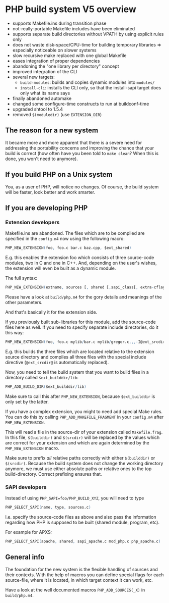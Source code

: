 # PHP build system V5 overview

* supports Makefile.ins during transition phase
* not-really-portable Makefile includes have been eliminated
* supports separate build directories without VPATH by using explicit rules only
* does not waste disk-space/CPU-time for building temporary libraries =>
  especially noticeable on slower systems
* slow recursive make replaced with one global Makefile
* eases integration of proper dependencies
* abandoning the "one library per directory" concept
* improved integration of the CLI
* several new targets:
  * `build-modules`: builds and copies dynamic modules into `modules/`
  * `install-cli`: installs the CLI only, so that the install-sapi target does
    only what its name says
* finally abandoned automake
* changed some configure-time constructs to run at buildconf-time
* upgraded shtool to 1.5.4
* removed `$(moduledir)` (use `EXTENSION_DIR`)

## The reason for a new system

It became more and more apparent that there is a severe need for addressing the
portability concerns and improving the chance that your build is correct (how
often have you been told to `make clean`? When this is done, you won't need to
anymore).

## If you build PHP on a Unix system

You, as a user of PHP, will notice no changes. Of course, the build system will
be faster, look better and work smarter.

## If you are developing PHP

### Extension developers

Makefile.ins are abandoned. The files which are to be compiled are specified in
the `config.m4` now using the following macro:

```m4
PHP_NEW_EXTENSION(foo, foo.c bar.c baz.cpp, $ext_shared)
```

E.g. this enables the extension foo which consists of three source-code modules,
two in C and one in C++. And, depending on the user's wishes, the extension will
even be built as a dynamic module.

The full syntax:

```m4
PHP_NEW_EXTENSION(extname, sources [, shared [,sapi_class[, extra-cflags]]])
```

Please have a look at `build/php.m4` for the gory details and meanings of the
other parameters.

And that's basically it for the extension side.

If you previously built sub-libraries for this module, add the source-code files
here as well. If you need to specify separate include directories, do it this
way:

```m4
PHP_NEW_EXTENSION(foo, foo.c mylib/bar.c mylib/gregor.c,,,-I@ext_srcdir@/lib)
```

E.g. this builds the three files which are located relative to the extension
source directory and compiles all three files with the special include directive
(`@ext_srcdir@` is automatically replaced).

Now, you need to tell the build system that you want to build files in a
directory called `$ext_builddir/lib`:

```m4
PHP_ADD_BUILD_DIR($ext_builddir/lib)
```

Make sure to call this after `PHP_NEW_EXTENSION`, because `$ext_builddir` is
only set by the latter.

If you have a complex extension, you might to need add special Make rules. You
can do this by calling `PHP_ADD_MAKEFILE_FRAGMENT` in your `config.m4` after
`PHP_NEW_EXTENSION`.

This will read a file in the source-dir of your extension called
`Makefile.frag`. In this file, `$(builddir)` and `$(srcdir)` will be replaced by
the values which are correct for your extension and which are again determined
by the `PHP_NEW_EXTENSION` macro.

Make sure to prefix *all* relative paths correctly with either `$(builddir)` or
`$(srcdir)`. Because the build system does not change the working directory
anymore, we must use either absolute paths or relative ones to the top
build-directory. Correct prefixing ensures that.

### SAPI developers

Instead of using `PHP_SAPI=foo/PHP_BUILD_XYZ`, you will need to type

```m4
PHP_SELECT_SAPI(name, type, sources.c)
```

I.e. specify the source-code files as above and also pass the information
regarding how PHP is supposed to be built (shared module, program, etc).

For example for APXS:

```m4
PHP_SELECT_SAPI(apache, shared, sapi_apache.c mod_php.c php_apache.c)
```

## General info

The foundation for the new system is the flexible handling of sources and their
contexts. With the help of macros you can define special flags for each
source-file, where it is located, in which target context it can work, etc.

Have a look at the well documented macros `PHP_ADD_SOURCES(_X)` in
`build/php.m4`.
